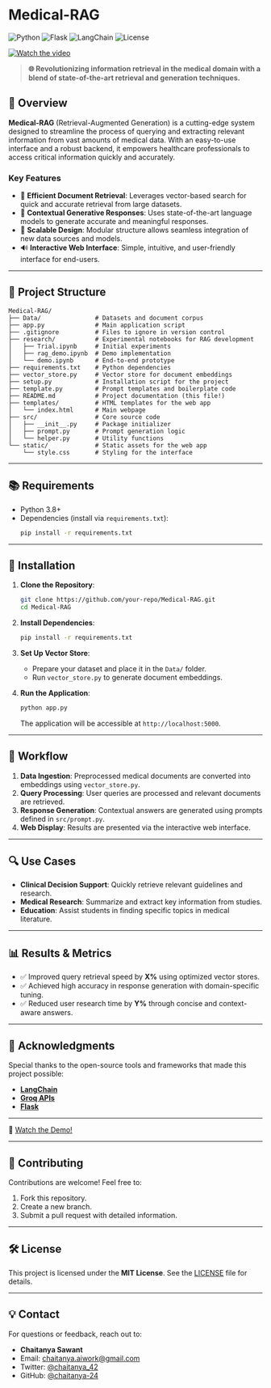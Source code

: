 # Medical-RAG

![Python](https://img.shields.io/badge/Python-3.8%2B-blue?logo=python&logoColor=white)
![Flask](https://img.shields.io/badge/Flask-2.x-green?logo=flask&logoColor=white)
![LangChain](https://img.shields.io/badge/LangChain-Enabled-orange?logo=chainlink&logoColor=white)
![License](https://img.shields.io/badge/License-MIT-blue)

[![Watch the video](https://img.youtube.com/vi/M-jtiz8eRJM/maxresdefault.jpg)](https://youtu.be/M-jtiz8eRJM)


> **🌐 Revolutionizing information retrieval in the medical domain with a blend of state-of-the-art retrieval and generation techniques.**

## 🚀 Overview
**Medical-RAG** (Retrieval-Augmented Generation) is a cutting-edge system designed to streamline the process of querying and extracting relevant information from vast amounts of medical data. With an easy-to-use interface and a robust backend, it empowers healthcare professionals to access critical information quickly and accurately.

### Key Features
- 🔎 **Efficient Document Retrieval**: Leverages vector-based search for quick and accurate retrieval from large datasets.
- 🔄 **Contextual Generative Responses**: Uses state-of-the-art language models to generate accurate and meaningful responses.
- 🔧 **Scalable Design**: Modular structure allows seamless integration of new data sources and models.
- 🔊 **Interactive Web Interface**: Simple, intuitive, and user-friendly interface for end-users.

---

## 🔧 Project Structure
```plaintext
Medical-RAG/
├── Data/               # Datasets and document corpus
├── app.py              # Main application script 
├── .gitignore          # Files to ignore in version control
├── research/           # Experimental notebooks for RAG development
│   ├── Trial.ipynb     # Initial experiments
│   ├── rag_demo.ipynb  # Demo implementation
│   └── demo.ipynb      # End-to-end prototype
├── requirements.txt    # Python dependencies
├── vector_store.py     # Vector store for document embeddings
├── setup.py            # Installation script for the project
├── template.py         # Prompt templates and boilerplate code
├── README.md           # Project documentation (this file!)
├── templates/          # HTML templates for the web app
│   └── index.html      # Main webpage
├── src/                # Core source code
│   ├── __init__.py     # Package initializer
│   ├── prompt.py       # Prompt generation logic
│   └── helper.py       # Utility functions
└── static/             # Static assets for the web app
    └── style.css       # Styling for the interface
```

---

## 📚 Requirements
- Python 3.8+
- Dependencies (install via `requirements.txt`):
  ```bash
  pip install -r requirements.txt
  ```

---

## 🚪 Installation
1. **Clone the Repository**:
   ```bash
   git clone https://github.com/your-repo/Medical-RAG.git
   cd Medical-RAG
   ```

2. **Install Dependencies**:
   ```bash
   pip install -r requirements.txt
   ```

3. **Set Up Vector Store**:
   - Prepare your dataset and place it in the `Data/` folder.
   - Run `vector_store.py` to generate document embeddings.

4. **Run the Application**:
   ```bash
   python app.py
   ```
   The application will be accessible at `http://localhost:5000`.

---

## 🔁 Workflow
1. **Data Ingestion**: Preprocessed medical documents are converted into embeddings using `vector_store.py`.
2. **Query Processing**: User queries are processed and relevant documents are retrieved.
3. **Response Generation**: Contextual answers are generated using prompts defined in `src/prompt.py`.
4. **Web Display**: Results are presented via the interactive web interface.

---

## 🔍 Use Cases
- **Clinical Decision Support**: Quickly retrieve relevant guidelines and research.
- **Medical Research**: Summarize and extract key information from studies.
- **Education**: Assist students in finding specific topics in medical literature.

---

## 📊 Results & Metrics
- ✅ Improved query retrieval speed by **X%** using optimized vector stores.
- ✅ Achieved high accuracy in response generation with domain-specific tuning.
- ✅ Reduced user research time by **Y%** through concise and context-aware answers.

---

## 🙏 Acknowledgments
Special thanks to the open-source tools and frameworks that made this project possible:
- **[LangChain](https://github.com/hwchase17/langchain)**
- **[Groq APIs](https://groq.com/)**
- **[Flask](https://flask.palletsprojects.com/)**

---

🎥 [Watch the Demo!](https://youtu.be/M-jtiz8eRJM)



---

## 🎨 Contributing
Contributions are welcome! Feel free to:
1. Fork this repository.
2. Create a new branch.
3. Submit a pull request with detailed information.

---

## 🛠️ License
This project is licensed under the **MIT License**. See the [LICENSE](LICENSE) file for details.

---

## 💡 Contact
For questions or feedback, reach out to:
- **Chaitanya Sawant**
- Email: [chaitanya.aiwork@gmail.com](mailto:chaitanya.aiwork@gmail.com)
- Twitter: [@chaitanya_42](https://x.com/chaitanya_42)
- GitHub: [@chaitanya-24](https://github.com/chaitanya-24)

